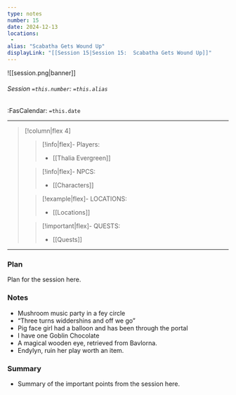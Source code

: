 ```yaml
---
type: notes
number: 15
date: 2024-12-13
locations:
 - 
alias: "Scabatha Gets Wound Up"
displayLink: "[[Session 15|Session 15:  Scabatha Gets Wound Up]]"
---
```


![[session.png|banner]]
###### Session `=this.number`: `=this.alias`
<span class="sub2">:FasCalendar: `=this.date` </span>
___

> [!column|flex 4]
> 
>> [!info|flex]- Players:
>> - [[Thalia Evergreen]]
> 
>> [!info|flex]- NPCS:
>> - [[Characters]]
>
>> [!example|flex]- LOCATIONS:
>> - [[Locations]]
>
>> [!important|flex]- QUESTS:
>> - [[Quests]]

---

### Plan
Plan for the session here.

### Notes
- Mushroom music party in a fey circle
- “Three turns widdershins and off we go”
- Pig face girl had a balloon and has been through the portal
- I have one Goblin Chocolate
- A magical wooden eye, retrieved from Bavlorna. 
- Endylyn, ruin her play worth an item.

### Summary
- Summary of the important points from the session here.


